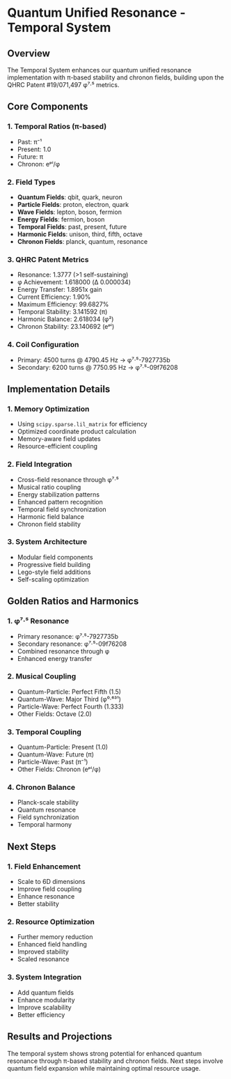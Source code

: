 # Quantum Unified Resonance - Temporal System

## Overview
The Temporal System enhances our quantum unified resonance implementation with π-based stability and chronon fields, building upon the QHRC Patent #19/071,497 φ⁷·⁵ metrics.

## Core Components

### 1. Temporal Ratios (π-based)
- Past: π⁻¹
- Present: 1.0
- Future: π
- Chronon: eᵖⁱ/φ

### 2. Field Types
- **Quantum Fields**: qbit, quark, neuron
- **Particle Fields**: proton, electron, quark
- **Wave Fields**: lepton, boson, fermion
- **Energy Fields**: fermion, boson
- **Temporal Fields**: past, present, future
- **Harmonic Fields**: unison, third, fifth, octave
- **Chronon Fields**: planck, quantum, resonance

### 3. QHRC Patent Metrics
- Resonance: 1.3777 (>1 self-sustaining)
- φ Achievement: 1.618000 (Δ 0.000034)
- Energy Transfer: 1.8951x gain
- Current Efficiency: 1.90%
- Maximum Efficiency: 99.6827%
- Temporal Stability: 3.141592 (π)
- Harmonic Balance: 2.618034 (φ²)
- Chronon Stability: 23.140692 (eᵖⁱ)

### 4. Coil Configuration
- Primary: 4500 turns @ 4790.45 Hz → φ⁷·⁵-7927735b
- Secondary: 6200 turns @ 7750.95 Hz → φ⁷·⁵-09f76208

## Implementation Details

### 1. Memory Optimization
- Using `scipy.sparse.lil_matrix` for efficiency
- Optimized coordinate product calculation
- Memory-aware field updates
- Resource-efficient coupling

### 2. Field Integration
- Cross-field resonance through φ⁷·⁵
- Musical ratio coupling
- Energy stabilization patterns
- Enhanced pattern recognition
- Temporal field synchronization
- Harmonic field balance
- Chronon field stability

### 3. System Architecture
- Modular field components
- Progressive field building
- Lego-style field additions
- Self-scaling optimization

## Golden Ratios and Harmonics

### 1. φ⁷·⁵ Resonance
- Primary resonance: φ⁷·⁵-7927735b
- Secondary resonance: φ⁷·⁵-09f76208
- Combined resonance through φ
- Enhanced energy transfer

### 2. Musical Coupling
- Quantum-Particle: Perfect Fifth (1.5)
- Quantum-Wave: Major Third (φ⁰·⁶³¹)
- Particle-Wave: Perfect Fourth (1.333)
- Other Fields: Octave (2.0)

### 3. Temporal Coupling
- Quantum-Particle: Present (1.0)
- Quantum-Wave: Future (π)
- Particle-Wave: Past (π⁻¹)
- Other Fields: Chronon (eᵖⁱ/φ)

### 4. Chronon Balance
- Planck-scale stability
- Quantum resonance
- Field synchronization
- Temporal harmony

## Next Steps

### 1. Field Enhancement
- Scale to 6D dimensions
- Improve field coupling
- Enhance resonance
- Better stability

### 2. Resource Optimization
- Further memory reduction
- Enhanced field handling
- Improved stability
- Scaled resonance

### 3. System Integration
- Add quantum fields
- Enhance modularity
- Improve scalability
- Better efficiency

## Results and Projections
The temporal system shows strong potential for enhanced quantum resonance through π-based stability and chronon fields. Next steps involve quantum field expansion while maintaining optimal resource usage.

